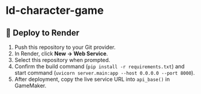# ld-character-game

## 🚀 Deploy to Render
1. Push this repository to your Git provider.
2. In Render, click **New → Web Service**.
3. Select this repository when prompted.
4. Confirm the build command (`pip install -r requirements.txt`) and start command (`uvicorn server.main:app --host 0.0.0.0 --port 8000`).
5. After deployment, copy the live service URL into `api_base()` in GameMaker.
